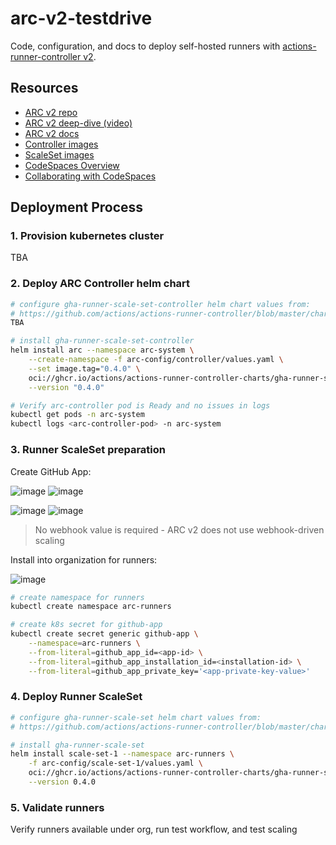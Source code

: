 # arc-v2-testdrive

Code, configuration, and docs to deploy self-hosted runners with [actions-runner-controller v2](https://github.com/actions/actions-runner-controller).


## Resources
- [ARC v2 repo](https://github.com/actions/actions-runner-controller)
- [ARC v2 deep-dive (video)](https://www.youtube.com/watch?v=_F5ocPrv6io&list=PLArH6NjfKsUhvGHrpag7SuPumMzQRhUKY)
- [ARC v2 docs](https://gh.io/arc-docs)
- [Controller images](charts/gha-runner-scale-set-controller/values.yaml)
- [ScaleSet images](https://github.com/actions/actions-runner-controller/pkgs/container/actions-runner-controller-charts%2Fgha-runner-scale-set)
- [CodeSpaces Overview](https://docs.github.com/en/codespaces/getting-started/deep-dive)
- [Collaborating with CodeSpaces](https://docs.github.com/en/codespaces/developing-in-codespaces/working-collaboratively-in-a-codespace)

## Deployment Process

### 1. Provision kubernetes cluster

TBA

### 2. Deploy ARC Controller helm chart

```sh
# configure gha-runner-scale-set-controller helm chart values from:
# https://github.com/actions/actions-runner-controller/blob/master/charts/gha-runner-scale-set-controller/values.yaml
TBA

# install gha-runner-scale-set-controller
helm install arc --namespace arc-system \
    --create-namespace -f arc-config/controller/values.yaml \
    --set image.tag="0.4.0" \
    oci://ghcr.io/actions/actions-runner-controller-charts/gha-runner-scale-set-controller \
    --version "0.4.0" 

# Verify arc-controller pod is Ready and no issues in logs
kubectl get pods -n arc-system
kubectl logs <arc-controller-pod> -n arc-system
```


### 3. Runner ScaleSet preparation

Create GitHub App:

![image](https://github.com/runner-hacks/arc-v2-testdrive/assets/12085451/e0d88fe1-be3e-4599-bea2-b41e05222e23)
![image](https://github.com/runner-hacks/arc-v2-testdrive/assets/12085451/566c1acc-7a02-4236-a6f8-7620300985be)

![image](https://github.com/runner-hacks/arc-v2-testdrive/assets/12085451/368b6e5c-733e-4096-9eef-8f079f36b2ab)
![image](https://github.com/runner-hacks/arc-v2-testdrive/assets/12085451/4f59df6a-a28e-4af8-8313-112e8ab26a07)

> No webhook value is required - ARC v2 does not use webhook-driven scaling

Install into organization for runners:

![image](https://github.com/runner-hacks/arc-v2-testdrive/assets/12085451/ddebe1b5-11d0-4015-8048-887c1399fbb1)

```sh
# create namespace for runners
kubectl create namespace arc-runners

# create k8s secret for github-app
kubectl create secret generic github-app \
    --namespace=arc-runners \
    --from-literal=github_app_id=<app-id> \
    --from-literal=github_app_installation_id=<installation-id> \
    --from-literal=github_app_private_key='<app-private-key-value>'
```


### 4. Deploy Runner ScaleSet

```sh
# configure gha-runner-scale-set helm chart values from:
# https://github.com/actions/actions-runner-controller/blob/master/charts/gha-runner-scale-set/values.yaml

# install gha-runner-scale-set
helm install scale-set-1 --namespace arc-runners \
    -f arc-config/scale-set-1/values.yaml \
    oci://ghcr.io/actions/actions-runner-controller-charts/gha-runner-scale-set \
    --version 0.4.0
```

### 5. Validate runners

Verify runners available under org, run test workflow, and test scaling

